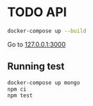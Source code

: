 # TODO API
```bash
docker-compose up --build
```

Go to [127.0.0.1:3000](http://127.0.0.1:3000/)


## Running test
```bash
docker-compose up mongo
npm ci
npm test
```